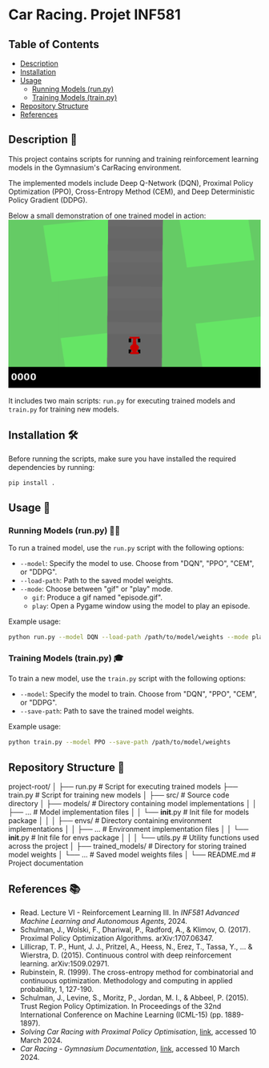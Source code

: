 # Car Racing. Projet INF581

## Table of Contents
- [Description](#description-📝)
- [Installation](#installation-️🛠)
- [Usage](#usage-🚀)
  - [Running Models (run.py)](#running-models-runpy-🏃‍♂️)
  - [Training Models (train.py)](#training-models-trainpy-🎓)
- [Repository Structure](#repository-structure-📁)
- [References](#references-📚)

## Description 📝
This project contains scripts for running and training reinforcement learning models in the Gymnasium's CarRacing environment.

The implemented models include Deep Q-Network (DQN), Proximal Policy Optimization (PPO), Cross-Entropy Method (CEM), and Deep Deterministic Policy Gradient (DDPG).

Below a small demonstration of one trained model in action:
![Episode GIF](demo.gif)

It includes two main scripts: `run.py` for executing trained models and `train.py` for training new models.


## Installation 🛠️
Before running the scripts, make sure you have installed the required dependencies by running:
```bash
pip install .
```

## Usage 🚀

### Running Models (run.py) 🏃‍♂️
To run a trained model, use the `run.py` script with the following options:
- `--model`: Specify the model to use. Choose from "DQN", "PPO", "CEM", or "DDPG".
- `--load-path`: Path to the saved model weights.
- `--mode`: Choose between "gif" or "play" mode.  
    - `gif`: Produce a gif named "episode.gif".
    - `play`: Open a Pygame window using the model to play an episode.

Example usage:
```bash
python run.py --model DQN --load-path /path/to/model/weights --mode play
```

### Training Models (train.py) 🎓
To train a new model, use the `train.py` script with the following options:
- `--model`: Specify the model to train. Choose from "DQN", "PPO", "CEM", or "DDPG".
- `--save-path`: Path to save the trained model weights.

Example usage:
```bash
python train.py --model PPO --save-path /path/to/model/weights
```

## Repository Structure 📁

project-root/
│
├── run.py                     # Script for executing trained models
├── train.py                   # Script for training new models
│
├── src/                       # Source code directory
│   ├── models/                # Directory containing model implementations
│   │   ├── ...                # Model implementation files
│   │   └── __init__.py        # Init file for models package
│   │
│   ├── envs/                  # Directory containing environment implementations
│   │   ├── ...                # Environment implementation files
│   │   └── __init__.py        # Init file for envs package
│   │
│   └── utils.py               # Utility functions used across the project
│
├── trained_models/            # Directory for storing trained model weights
│   └── ...                     # Saved model weights files
│
└── README.md                  # Project documentation 

## References 📚
- Read. Lecture VI - Reinforcement Learning III. In *INF581 Advanced Machine Learning and Autonomous Agents*, 2024.
- Schulman, J., Wolski, F., Dhariwal, P., Radford, A., & Klimov, O. (2017). Proximal Policy Optimization Algorithms. arXiv:1707.06347.
- Lillicrap, T. P., Hunt, J. J., Pritzel, A., Heess, N., Erez, T., Tassa, Y., ... & Wierstra, D. (2015). Continuous control with deep reinforcement learning. arXiv:1509.02971.
- Rubinstein, R. (1999). The cross-entropy method for combinatorial and continuous optimization. Methodology and computing in applied probability, 1, 127-190.
- Schulman, J., Levine, S., Moritz, P., Jordan, M. I., & Abbeel, P. (2015). Trust Region Policy Optimization. In Proceedings of the 32nd International Conference on Machine Learning (ICML-15) (pp. 1889-1897).
- *Solving Car Racing with Proximal Policy Optimisation*, [link](https://notanymike.github.io/Solving-CarRacing/), accessed 10 March 2024.
- *Car Racing - Gymnasium Documentation*, [link](https://gymnasium.farama.org/environments/box2d/car_racing/), accessed 10 March 2024.